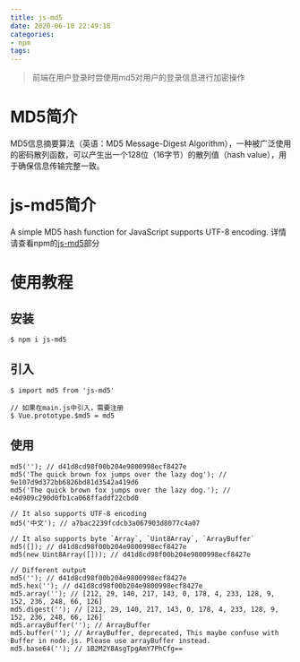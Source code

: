 ```yaml
---
title: js-md5
date: 2020-06-10 22:49:18
categories:
- npm
tags:
---
```


> 前端在用户登录时尝使用md5对用户的登录信息进行加密操作

# MD5简介
MD5信息摘要算法（英语：MD5 Message-Digest Algorithm），一种被广泛使用的密码散列函数，可以产生出一个128位（16字节）的散列值（hash value），用于确保信息传输完整一致。

# js-md5简介
A simple MD5 hash function for JavaScript supports UTF-8 encoding.
详情请查看npm的[js-md5](https://www.npmjs.com/package/js-md5)部分

# 使用教程

## 安装
```
$ npm i js-md5
```

## 引入
```
$ import md5 from 'js-md5'

// 如果在main.js中引入，需要注册
$ Vue.prototype.$md5 = md5
```

## 使用
```
md5(''); // d41d8cd98f00b204e9800998ecf8427e
md5('The quick brown fox jumps over the lazy dog'); // 9e107d9d372bb6826bd81d3542a419d6
md5('The quick brown fox jumps over the lazy dog.'); // e4d909c290d0fb1ca068ffaddf22cbd0
 
// It also supports UTF-8 encoding
md5('中文'); // a7bac2239fcdcb3a067903d8077c4a07
 
// It also supports byte `Array`, `Uint8Array`, `ArrayBuffer`
md5([]); // d41d8cd98f00b204e9800998ecf8427e
md5(new Uint8Array([])); // d41d8cd98f00b204e9800998ecf8427e
 
// Different output
md5(''); // d41d8cd98f00b204e9800998ecf8427e
md5.hex(''); // d41d8cd98f00b204e9800998ecf8427e
md5.array(''); // [212, 29, 140, 217, 143, 0, 178, 4, 233, 128, 9, 152, 236, 248, 66, 126]
md5.digest(''); // [212, 29, 140, 217, 143, 0, 178, 4, 233, 128, 9, 152, 236, 248, 66, 126]
md5.arrayBuffer(''); // ArrayBuffer
md5.buffer(''); // ArrayBuffer, deprecated, This maybe confuse with Buffer in node.js. Please use arrayBuffer instead.
md5.base64(''); // 1B2M2Y8AsgTpgAmY7PhCfg==
```
